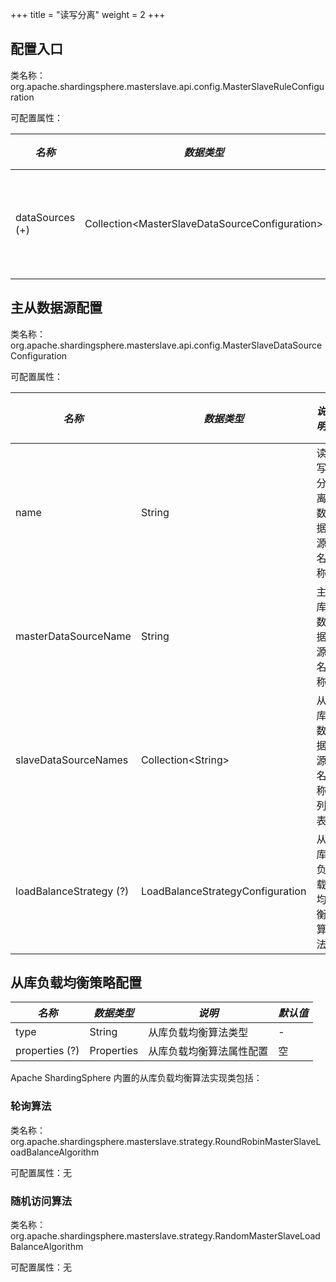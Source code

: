 +++
title = "读写分离"
weight = 2
+++

## 配置入口

类名称：org.apache.shardingsphere.masterslave.api.config.MasterSlaveRuleConfiguration

可配置属性：

| *名称*                    | *数据类型*                              | *说明*        |
| --------------- | ------------------------------------------------ | ------------ |
| dataSources (+) | Collection\<MasterSlaveDataSourceConfiguration\> | 主从数据源列表 |

## 主从数据源配置

类名称：org.apache.shardingsphere.masterslave.api.config.MasterSlaveDataSourceConfiguration

可配置属性：

| *名称*                  | *数据类型*                        | *说明*            | *默认值*        |
| ----------------------- | -------------------------------- | ---------------- | -------------- |
| name                    | String                           | 读写分离数据源名称 | -              |
| masterDataSourceName    | String                           | 主库数据源名称     | -              |
| slaveDataSourceNames    | Collection\<String\>             | 从库数据源名称列表 | -              |
| loadBalanceStrategy (?) | LoadBalanceStrategyConfiguration | 从库负载均衡算法   | 轮询负载均衡算法 |

## 从库负载均衡策略配置

| *名称*          | *数据类型*  | *说明*               | *默认值*        |
| -------------- | ---------- | -------------------- | -------------- |
| type           | String     | 从库负载均衡算法类型    | -              |
| properties (?) | Properties | 从库负载均衡算法属性配置 | 空             |

Apache ShardingSphere 内置的从库负载均衡算法实现类包括：

### 轮询算法

类名称：org.apache.shardingsphere.masterslave.strategy.RoundRobinMasterSlaveLoadBalanceAlgorithm

可配置属性：无

### 随机访问算法

类名称：org.apache.shardingsphere.masterslave.strategy.RandomMasterSlaveLoadBalanceAlgorithm

可配置属性：无
